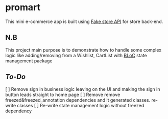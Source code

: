 # promart

This mini e-commerce app is built using [Fake store API](https://fakestoreapi.com) for store back-end.

## N.B
This project main purpose is to demonstrate how to handle some complex logic like adding/removing from a Wishlist, CartList with [BLoC](https://bloclibrary.dev/) state management package

## _To-Do_
[ ] Remove sign in business logic leaving on the UI and making the sign in button leads straight to home page
[ ] Remove remove freezed&freezed_annotation dependencies and it generated classes. re-write classes
[ ] Re-write state management logic without freezed dependency